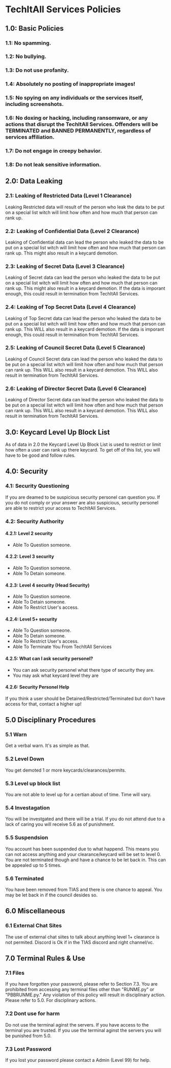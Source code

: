  # TechItAll Services Policies

## 1.0: Basic Policies
###  1.1: No spamming.
###  1.2: No bullying.
###  1.3: Do not use profanity.
###  1.4: Absolutely no posting of inappropriate images!
###  1.5: No spying on any individuals or the services itself, including screenshots.
###  1.6: No doxing or hacking, including ransomware, or any actions that disrupt the TechItAll Services. Offenders will be TERMINATED and BANNED PERMANENTLY, regardless of services affiliation.
###  1.7: Do not engage in creepy behavior.
###  1.8: Do not leak sensitive information.
## 2.0: Data Leaking
### 2.1: Leaking of Restricted Data (Level 1 Clearance)
Leaking Restricted data will result of the person who leak the data to be put on a special list witch will limit how often and how much that person can rank up.
### 2.2: Leaking of Confidential Data (Level 2 Clearance)
Leaking of Confidential data can lead the person who leaked the data to be put on a special list witch will limit how often and how much that person can rank up. This might also result in a keycard demotion.
### 2.3: Leaking of Secret Data (Level 3 Clearance)
Leaking of Secret data can lead the person who leaked the data to be put on a special list witch will limit how often and how much that person can rank up. This might also result in a keycard demotion. If the data is imporant enough, this could result in termination from TechItAll Services.
### 2.4: Leaking of Top Secret Data (Level 4 Clearance)
Leaking of Top Secret data can lead the person who leaked the data to be put on a special list witch will limit how often and how much that person can rank up. This WILL also result in a keycard demotion. If the data is imporant enough, this could result in termination from TechItAll Services.
### 2.5: Leaking of Council Secret Data (Level 5 Clearance)
Leaking of Council Secret data can lead the person who leaked the data to be put on a special list witch will limit how often and how much that person can rank up. This WILL also result in a keycard demotion. This WILL also result in termination from TechItAll Services.
### 2.6: Leaking of Director Secret Data (Level 6 Clearance)
Leaking of Director Secret data can lead the person who leaked the data to be put on a special list witch will limit how often and how much that person can rank up. This WILL also result in a keycard demotion. This WILL also result in termination from TechItAll Services.
## 3.0: Keycard Level Up Block List
As of data in 2.0 the Keycard Level Up Block List is used to restrict or limit how often a user can rank up there keycard. To get off of this list, you will have to be good and follow rules.
## 4.0: Security
### 4.1: Security Questioning
If you are deamed to be suspicious security personel can question you. If you do not comply or your answer are also suspicious, security personel are able to restrict your access to TechItAll Services.
### 4.2: Security Authority
#### 4.2.1: Level 2 security
- Able To Question someone.
#### 4.2.2: Level 3 security
- Able To Question someone.
- Able To Detain someone.
#### 4.2.3: Level 4 security (Head Security)
- Able To Question someone.
- Able To Detain someone.
- Able To Restrict User's access.
#### 4.2.4: Level 5+ security
- Able To Question someone.
- Able To Detain someone.
- Able To Restrict User's access.
- Able To Terminate You From TechItAll Services
#### 4.2.5: What can I ask security personel?
- You can ask security personel what there type of security they are.
- You may ask what keycard level they are
#### 4.2.6: Security Personel Help
If you think a user should be Detained/Restricted/Terminated but don't have access for that, contact a higher up!
## 5.0 Disciplinary Procedures
### 5.1 Warn
Get a verbal warn. It's as simple as that.
### 5.2 Level Down
You get demoted 1 or more keycards/clearances/permits.
### 5.3 Level up block list
You are not able to level up for a certian about of time. Time will vary.
### 5.4 Investagation
You will be investgated and there will be a trial. If you do not attend due to a lack of caring you will receive 5.6 as of punishment.
### 5.5 Suspendsion
You account has been suspended due to what happend. This means you can not access anything and your clearance/keycard will be set to level 0. You are not terminated though and have a chance to be let back in. This can be appealed up to 5 times.
### 5.6 Terminated
You have been removed from TIAS and there is one chance to appeal. You may be let back in if the council desides so.
## 6.0 Miscellaneous
### 6.1 External Chat Sites
The use of external chat siites to talk about anything level 1+ clearance is not permited. Discord is Ok if in the TIAS discord and right channel/vc.
## 7.0 Terminal Rules & Use
### 7.1 Files
If you have forgotten your password, please refer to Section 7.3. You are prohibited from accessing any terminal files other than "RUNME.py" or "PBBRUNME.py." Any violation of this policy will result in disciplinary action. Please refer to 5.0. For disciplinary actions.
### 7.2 Dont use for harm
Do not use the terminal aginst the servers. If you have access to the terminal you are trusted. If you use the terminal aginst the servers you will be punished from 5.0.
### 7.3 Lost Password
If you lost your password please contact a Admin (Level 99) for help.
